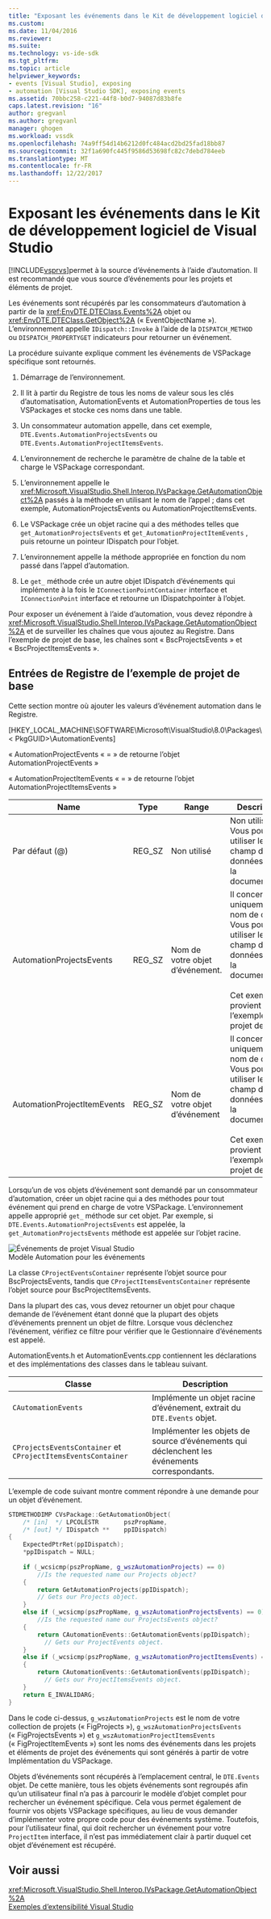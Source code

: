 ```yaml
---
title: "Exposant les événements dans le Kit de développement logiciel de Visual Studio | Documents Microsoft"
ms.custom: 
ms.date: 11/04/2016
ms.reviewer: 
ms.suite: 
ms.technology: vs-ide-sdk
ms.tgt_pltfrm: 
ms.topic: article
helpviewer_keywords:
- events [Visual Studio], exposing
- automation [Visual Studio SDK], exposing events
ms.assetid: 70bbc258-c221-44f8-b0d7-94087d83b8fe
caps.latest.revision: "16"
author: gregvanl
ms.author: gregvanl
manager: ghogen
ms.workload: vssdk
ms.openlocfilehash: 74a9ff54d14b6212d0fc484acd2bd25fad18bb87
ms.sourcegitcommit: 32f1a690fc445f9586d53698fc82c7debd784eeb
ms.translationtype: MT
ms.contentlocale: fr-FR
ms.lasthandoff: 12/22/2017
---
```

# <a name="exposing-events-in-the-visual-studio-sdk"></a>Exposant les événements dans le Kit de développement logiciel de Visual Studio
[!INCLUDE[vsprvs](../../code-quality/includes/vsprvs_md.md)]permet à la source d’événements à l’aide d’automation. Il est recommandé que vous source d’événements pour les projets et éléments de projet.  
  
 Les événements sont récupérés par les consommateurs d’automation à partir de la <xref:EnvDTE.DTEClass.Events%2A> objet ou <xref:EnvDTE.DTEClass.GetObject%2A> (« EventObjectName »). L’environnement appelle `IDispatch::Invoke` à l’aide de la `DISPATCH_METHOD` ou `DISPATCH_PROPERTYGET` indicateurs pour retourner un événement.  
  
 La procédure suivante explique comment les événements de VSPackage spécifique sont retournés.  
  
1.  Démarrage de l’environnement.  
  
2.  Il lit à partir du Registre de tous les noms de valeur sous les clés d’automatisation, AutomationEvents et AutomationProperties de tous les VSPackages et stocke ces noms dans une table.  
  
3.  Un consommateur automation appelle, dans cet exemple, `DTE.Events.AutomationProjectsEvents` ou `DTE.Events.AutomationProjectItemsEvents`.  
  
4.  L’environnement de recherche le paramètre de chaîne de la table et charge le VSPackage correspondant.  
  
5.  L’environnement appelle le <xref:Microsoft.VisualStudio.Shell.Interop.IVsPackage.GetAutomationObject%2A> passés à la méthode en utilisant le nom de l’appel ; dans cet exemple, AutomationProjectsEvents ou AutomationProjectItemsEvents.  
  
6.  Le VSPackage crée un objet racine qui a des méthodes telles que `get_AutomationProjectsEvents` et `get_AutomationProjectItemEvents` , puis retourne un pointeur IDispatch pour l’objet.  
  
7.  L’environnement appelle la méthode appropriée en fonction du nom passé dans l’appel d’automation.  
  
8.  Le `get_` méthode crée un autre objet IDispatch d’événements qui implémente à la fois le `IConnectionPointContainer` interface et `IConnectionPoint` interface et retourne un IDispatchpointer à l’objet.  
  
 Pour exposer un événement à l’aide d’automation, vous devez répondre à <xref:Microsoft.VisualStudio.Shell.Interop.IVsPackage.GetAutomationObject%2A> et de surveiller les chaînes que vous ajoutez au Registre. Dans l’exemple de projet de base, les chaînes sont « BscProjectsEvents » et « BscProjectItemsEvents ».  
  
## <a name="registry-entries-from-the-basic-project-sample"></a>Entrées de Registre de l’exemple de projet de base  
 Cette section montre où ajouter les valeurs d’événement automation dans le Registre.  
  
 [HKEY_LOCAL_MACHINE\SOFTWARE\Microsoft\VisualStudio\8.0\Packages\\< PkgGUID\>\AutomationEvents]  
  
 « AutomationProjectEvents « = » de retourne l’objet AutomationProjectEvents »  
  
 « AutomationProjectItemEvents « = » de retourne l’objet AutomationProjectItemsEvents »  
  
|Name|Type|Range|Description|  
|----------|----------|-----------|-----------------|  
|Par défaut (@)|REG_SZ|Non utilisé|Non utilisé. Vous pouvez utiliser le champ de données pour la documentation.|  
|AutomationProjectsEvents|REG_SZ|Nom de votre objet d’événement.|Il concerne uniquement le nom de clé. Vous pouvez utiliser le champ de données pour la documentation.<br /><br /> Cet exemple provient de l’exemple de projet de base.|  
|AutomationProjectItemEvents|REG_SZ|Nom de votre objet d’événement|Il concerne uniquement le nom de clé. Vous pouvez utiliser le champ de données pour la documentation.<br /><br /> Cet exemple provient de l’exemple de projet de base.|  
  
 Lorsqu’un de vos objets d’événement sont demandé par un consommateur d’automation, créer un objet racine qui a des méthodes pour tout événement qui prend en charge de votre VSPackage. L’environnement appelle approprié `get_` méthode sur cet objet. Par exemple, si `DTE.Events.AutomationProjectsEvents` est appelée, la `get_AutomationProjectsEvents` méthode est appelée sur l’objet racine.  
  
 ![Événements de projet Visual Studio](../../extensibility/internals/media/projectevents.gif "ProjectEvents")  
Modèle Automation pour les événements  
  
 La classe `CProjectEventsContainer` représente l’objet source pour BscProjectsEvents, tandis que `CProjectItemsEventsContainer` représente l’objet source pour BscProjectItemsEvents.  
  
 Dans la plupart des cas, vous devez retourner un objet pour chaque demande de l’événement étant donné que la plupart des objets d’événements prennent un objet de filtre. Lorsque vous déclenchez l’événement, vérifiez ce filtre pour vérifier que le Gestionnaire d’événements est appelé.  
  
 AutomationEvents.h et AutomationEvents.cpp contiennent les déclarations et des implémentations des classes dans le tableau suivant.  
  
|Classe|Description|  
|-----------|-----------------|  
|`CAutomationEvents`|Implémente un objet racine d’événement, extrait du `DTE.Events` objet.|  
|`CProjectsEventsContainer` et `CProjectItemsEventsContainer`|Implémenter les objets de source d’événements qui déclenchent les événements correspondants.|  
  
 L’exemple de code suivant montre comment répondre à une demande pour un objet d’événement.  
  
```cpp  
STDMETHODIMP CVsPackage::GetAutomationObject(  
    /* [in]  */ LPCOLESTR       pszPropName,   
    /* [out] */ IDispatch **    ppIDispatch)  
{  
    ExpectedPtrRet(ppIDispatch);  
    *ppIDispatch = NULL;  
  
    if (_wcsicmp(pszPropName, g_wszAutomationProjects) == 0)   
        //Is the requested name our Projects object?  
    {  
        return GetAutomationProjects(ppIDispatch);  
        // Gets our Projects object.  
    }  
    else if (_wcsicmp(pszPropName, g_wszAutomationProjectsEvents) == 0)  
        //Is the requested name our ProjectsEvents object?  
    {  
        return CAutomationEvents::GetAutomationEvents(ppIDispatch);  
          // Gets our ProjectEvents object.  
    }  
    else if (_wcsicmp(pszPropName, g_wszAutomationProjectItemsEvents) == 0)  //Is the requested name our ProjectsItemsEvents object?  
    {  
        return CAutomationEvents::GetAutomationEvents(ppIDispatch);  
          // Gets our ProjectItemsEvents object.  
    }  
    return E_INVALIDARG;  
}  
```  
  
 Dans le code ci-dessus, `g_wszAutomationProjects` est le nom de votre collection de projets (« FigProjects »), `g_wszAutomationProjectsEvents` (« FigProjectsEvents ») et `g_wszAutomationProjectItemsEvents` (« FigProjectItemEvents ») sont les noms des événements dans les projets et éléments de projet des événements qui sont générés à partir de votre Implémentation du VSPackage.  
  
 Objets d’événements sont récupérés à l’emplacement central, le `DTE.Events` objet. De cette manière, tous les objets événements sont regroupés afin qu’un utilisateur final n’a pas à parcourir le modèle d’objet complet pour rechercher un événement spécifique. Cela vous permet également de fournir vos objets VSPackage spécifiques, au lieu de vous demander d’implémenter votre propre code pour des événements système. Toutefois, pour l’utilisateur final, qui doit rechercher un événement pour votre `ProjectItem` interface, il n’est pas immédiatement clair à partir duquel cet objet d’événement est récupéré.  
  
## <a name="see-also"></a>Voir aussi  
 <xref:Microsoft.VisualStudio.Shell.Interop.IVsPackage.GetAutomationObject%2A>   
 [Exemples d’extensibilité Visual Studio](http://aka.ms/vs2015sdksamples)